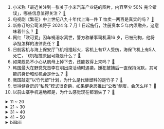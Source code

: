 1. 小米称「最近关注到一张关于小米汽车产业链的图片，内容至少 50% 完全错误」，哪些信息值得关注？ [:link:](https://www.zhihu.com/question/637635167)
2. 电视剧《繁花》中上世纪八九十年代上海一件 T 恤卖一两百是真实的吗？ [:link:](https://www.zhihu.com/question/637525838)
3. 新修订的公司法将于 2024 年 7 月 1 日起施行，注册资本 5 年内须缴齐，这意味着什么？ [:link:](https://www.zhihu.com/question/637401423)
4. 网红「欧可爱」因车祸溺水离世，警方称肇事司机满16 岁，已被刑拘，他将承担怎样的法律责任？ [:link:](https://www.zhihu.com/question/637635163)
5. 日航客机与海上保安厅飞机相撞起火，客机上有17人受伤，海保飞机上有5人死亡，飞机相撞原因可能是什么？ [:link:](https://www.zhihu.com/question/637638190)
6. 如果舰员不小心从航母上掉下去，还能救得上来吗？ [:link:](https://www.zhihu.com/question/635303587)
7. 韩国最大在野党党首李在明出席活动时遇袭，嫌犯被捕后一直保持沉默，其可能的身份和动机会是什么？ [:link:](https://www.zhihu.com/question/637581356)
8. 我国敲定“以竹代塑”计划，为什么是代替塑料的是竹子？ [:link:](https://www.zhihu.com/question/637458997)
9. 觉得健身房的“私教”模式很奇葩，如果健身房推出“公教”制度，会怎么样？ [:link:](https://www.zhihu.com/question/637419835)
10. 以前山寨手机遍地都是，为什么感觉现在都消失了？ [:link:](https://www.zhihu.com/question/628446546)
<details>
<summary>11 ~ 20</summary>

11. 怎么看待河北石家庄跨年无人机表演因故取消 主办方下跪向观众道歉？ [:link:](https://www.zhihu.com/question/637542592)
12. 哈尔滨咋就突然接下了泼天的富贵呢？ [:link:](https://www.zhihu.com/question/637517560)
13. 新年首战国足 1-2 不敌中国香港队，三人吃红牌，如何看待此事？ [:link:](https://www.zhihu.com/question/637582105)
14. WSL 与真实 linux 环境区别有多大？ [:link:](https://www.zhihu.com/question/637060507)
15. 为什么鸭肉比鸡肉便宜却不如鸡肉普及？ [:link:](https://www.zhihu.com/question/624892882)
16. 日本石川县能登地区地震已致 55 人死亡，造成大范围破坏、大火肆虐、核电站燃料池水溢出，目前情况如何？ [:link:](https://www.zhihu.com/question/637575771)
17. 美军与胡塞武装在红海发生「激烈冲突」，哪些信息值得关注？红海局势将如何发展？ [:link:](https://www.zhihu.com/question/637592786)
18. 一些人认为工作削弱了自己的文化体力，每天累到只能看「速食」内容，如何看待？「文化体力」究竟为何消失了？ [:link:](https://www.zhihu.com/question/637651350)
19. 喵咪在发动攻击前为什么要有力快速的搅动尾巴？ [:link:](https://www.zhihu.com/question/636915042)
20. 用人是能力重要还是人品重要？ [:link:](https://www.zhihu.com/question/637332541)
</details>
<details>
<summary>21 ~ 30</summary>

21. 谁是《红楼梦》最悲剧的人？ [:link:](https://www.zhihu.com/question/559447112)
22. 2024年，汽车行业将迎来哪些新趋势？ [:link:](https://www.zhihu.com/question/632791725)
23. 希腊有什么冷知识吗？ [:link:](https://www.zhihu.com/question/615912431)
24. 中国境内已经涵盖了全球所有的自然景观吗？ [:link:](https://www.zhihu.com/question/436429561)
25. 众所周知C++编程代码都是自上而下编译运行的，那么贪吃蛇这个游戏是怎么做到按下方向键前让蛇移动的？ [:link:](https://www.zhihu.com/question/637518212)
26. 《繁花》中有哪些值得细品的人物关系？ [:link:](https://www.zhihu.com/question/637634463)
27. 为什么懂事的孩子，会生活的很压抑？ [:link:](https://www.zhihu.com/question/630627169)
28. 东北好水好粮，为什么出不了好酒？ [:link:](https://www.zhihu.com/question/630861452)
29. 已经通过法考，或者正在做律师的年轻的你，在现在或者未来面对的最大的艰难是什么？ [:link:](https://www.zhihu.com/question/633666653)
30. 广东东莞 1 月 1 日起阶段性取消首套住房房贷利率下限，如何看待这一举措？将带来哪些变化？ [:link:](https://www.zhihu.com/question/637600580)
</details>
<details>
<summary>31 ~ 40</summary>

31. 报告显示半数受访者通过增加副业方式，对抗就业不确定性，背后反应哪些社会现象？ [:link:](https://www.zhihu.com/question/636856056)
32. 「十敏九老」有科学依据吗？冬季敏感肌应该怎么护肤？ [:link:](https://www.zhihu.com/question/636136813)
33. 为什么说古典前腰被淘汰了？ [:link:](https://www.zhihu.com/question/576345675)
34. 为什么唐朝没有像西汉灭亡之后，留下很多的宗室来恢复唐朝呢？ [:link:](https://www.zhihu.com/question/423457913)
35. 百强房企 2023 销售金额同比降 17%，千亿房企剩 16 家，减少了 4 家，哪些信息值得关注？ [:link:](https://www.zhihu.com/question/637636165)
36. 羽田机场飞机相撞事故中的日航客机上共有 17 人受伤，遇到飞机起火该如何迅速逃生和避免伤亡？ [:link:](https://www.zhihu.com/question/637664298)
37. 电视剧《繁花》里的宝总和玲子调情，又和汪小姐暧昧，他这种行为是不是很渣？ [:link:](https://www.zhihu.com/question/637249116)
38. 本轮巴以冲突已致加沙地带超 2.19 万人死亡，以军称加沙军事行动将继续，局势未来还将如何走？ [:link:](https://www.zhihu.com/question/637571327)
39. 多部门圈定 2024 年重点任务，「扩大内需」、「支持科技创新」、「防范风险」为三大关键词，如何解读？ [:link:](https://www.zhihu.com/question/637596113)
40. 中泰 3 月起永久互免对方公民签证，泰国有哪些旅游推荐地？还有哪些信息值得关注？ [:link:](https://www.zhihu.com/question/637608570)
</details>
<details>
<summary>41 ~ 50</summary>

41. 在中东部署 244 天后，美国最大核航母将撤离，释放了什么信号？ [:link:](https://www.zhihu.com/question/637582312)
42. 伊朗「厄尔布尔士」号军舰已进入红海，对当前红海局势有哪些影响？ [:link:](https://www.zhihu.com/question/637581982)
43. 与日航客机相撞的日海保飞机原定飞往地震灾区，死亡人数增至 5 人，此次事故带来哪些警示？ [:link:](https://www.zhihu.com/question/637642869)
44. 电视剧《繁花》第 15-16 集拍得如何？有哪些值得关注的剧情点？ [:link:](https://www.zhihu.com/question/637662415)
45. 23-24 赛季英超利物浦 4:2 纽卡斯尔，如何评价这场比赛？ [:link:](https://www.zhihu.com/question/637553799)
46. 为什么明朝对于蒙古始终没有打出唐朝对突厥和汉朝对匈奴的战略优势？ [:link:](https://www.zhihu.com/question/530234689)
47. 养宠物也讲究「缘分」吗？说说你和自家宠物的「缘分故事」？ [:link:](https://www.zhihu.com/question/635570239)
48. 东北人看《漫长的季节》有什么感受？有哪些触动你的剧情点？ [:link:](https://www.zhihu.com/question/636478948)
49. 调研显示「无有效资源支持」成职场焦虑首要原因，工作中该如何争取资源顺利推进工作？ [:link:](https://www.zhihu.com/question/636856046)
50. 有哪些值得推荐的科技年货？ [:link:](https://www.zhihu.com/question/265677697)
</details><details>
<summary>bilibili</summary>

</details>